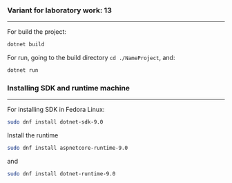 ### Variant for laboratory work: 13
---

For build the project:
```sh
dotnet build
```
For run, going to the build directory ```cd ./NameProject```, and:
```sh
dotnet run
```

### Installing SDK and runtime machine
---
For installing SDK in Fedora Linux: 
```sh
sudo dnf install dotnet-sdk-9.0
```
Install the runtime
```sh
sudo dnf install aspnetcore-runtime-9.0
```
and
```sh
sudo dnf install dotnet-runtime-9.0
```